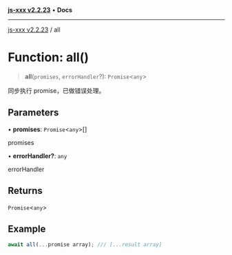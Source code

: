 [**js-xxx v2.2.23**](../README.md) • **Docs**

***

[js-xxx v2.2.23](../README.md) / all

# Function: all()

> **all**(`promises`, `errorHandler`?): `Promise`\<`any`\>

同步执行 promise，已做错误处理。

## Parameters

• **promises**: `Promise`\<`any`\>[]

promises

• **errorHandler?**: `any`

errorHandler

## Returns

`Promise`\<`any`\>

## Example

```ts
await all(...promise array); /// [...result array]
```
